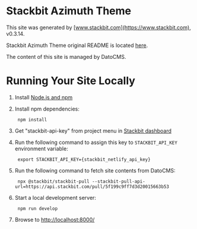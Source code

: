# Stackbit Azimuth Theme

This site was generated by [www.stackbit.com](https://www.stackbit.com), v0.3.14.

Stackbit Azimuth Theme original README is located [here](./README.theme.md).

The content of this site is managed by DatoCMS.

# Running Your Site Locally

1. Install [Node.js and npm](https://nodejs.org/en/)

1. Install npm dependencies:

        npm install

1. Get "stackbit-api-key" from project menu in [Stackbit dashboard](https://app.stackbit.com/dashboard)

1. Run the following command to assign this key to `STACKBIT_API_KEY` environment variable:

        export STACKBIT_API_KEY={stackbit_netlify_api_key}

1. Run the following command to fetch site contents from DatoCMS:

        npx @stackbit/stackbit-pull --stackbit-pull-api-url=https://api.stackbit.com/pull/5f199c9ff7d3d20015663b53

1. Start a local development server:

        npm run develop

1. Browse to [http://localhost:8000/](http://localhost:8000/)
